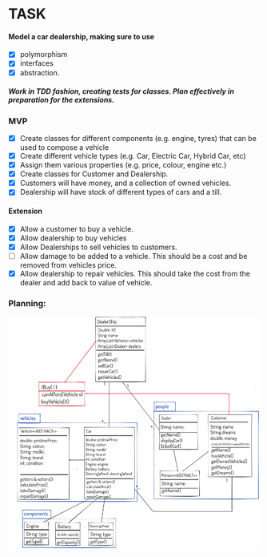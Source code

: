 #  TASK
#### Model a car dealership, making sure to use
- [x] polymorphism
- [x] interfaces
- [x] abstraction.

##### Work in TDD fashion, creating tests for classes. Plan effectively in preparation for the extensions.



### MVP
- [x] Create classes for different components (e.g. engine, tyres) that can be used to compose a vehicle
- [x] Create different vehicle types (e.g. Car, Electric Car, Hybrid Car, etc)
- [x] Assign them various properties (e.g. price, colour, engine etc.)
- [x] Create classes for Customer and Dealership.
- [x] Customers will have money, and a collection of owned vehicles.
- [x] Dealership will have stock of different types of cars and a till.
#### Extension
- [x] Allow a customer to buy a vehicle.
- [x] Allow dealership to buy vehicles
- [x] Allow Dealerships to sell vehicles to customers.
- [ ] Allow damage to be added to a vehicle. This should be a cost and be removed from vehicles price.
- [x] Allow dealership to repair vehicles. This should take the cost from the dealer and add back to value of vehicle.

### Planning:
![image](carPlanning.png)